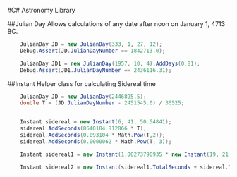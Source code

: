 ﻿#C# Astronomy Library

##Julian Day
Allows calculations of any date after noon on January 1, 4713 BC.

```csharp
    JulianDay JD = new JulianDay(333, 1, 27, 12);
    Debug.Assert(JD.JulianDayNumber == 1842713.0);

    JulianDay JD1 = new JulianDay(1957, 10, 4).AddDays(0.81);
    Debug.Assert(JD1.JulianDayNumber == 2436116.31);
```

##Instant
Helper class for calculating Sidereal time

```csharp
	JulianDay JD = new JulianDay(2446895.5);
    double T = (JD.JulianDayNumber - 2451545.0) / 36525;


    Instant sidereal = new Instant(6, 41, 50.54841);
    sidereal.AddSeconds(8640184.812866 * T);
    sidereal.AddSeconds(0.093104 * Math.Pow(T,2));
    sidereal.AddSeconds(0.0000062 * Math.Pow(T, 3));

    Instant sidereal1 = new Instant(1.00273790935 * new Instant(19, 21, 0).TotalSeconds);

    Instant sidereal2 = new Instant(sidereal1.TotalSeconds + sidereal.TotalSeconds);
```

